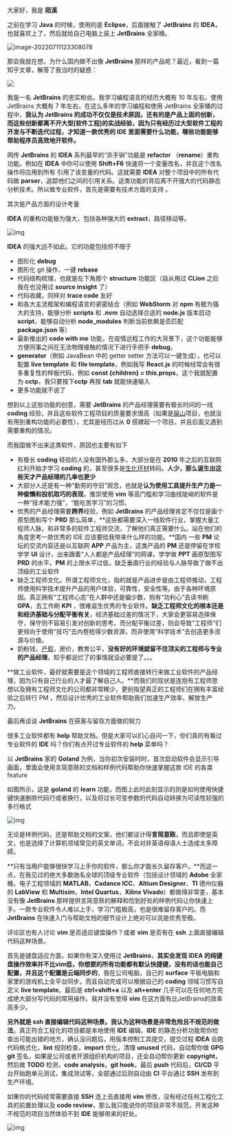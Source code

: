 大家好，我是 **陌溪**

之前在学习 **Java** 的时候，使用的是 **Eclipse**，后面接触了 **JetBrains** 的 **IDEA**，也就喜欢上了，然后就给自己电脑上装上 **JetBrains** 全家桶。 


![image-20220711123308078](images/image-20220711123308078.png)

那会我就在想，为什么国内做不出像 **JetBrains** 那样的产品呢？最近，看到一篇知乎文章，解答了我当时的疑惑：


![](images/image-20220711123629357.png)

我是一名 **JetBrains** 的忠实粉丝。我学习编程语言的经历大概有 10 年左右，使用 JetBrains 大概有 7 年左右。在这么多年的学习编程和使用 JetBrains 全家桶的过程中，**我认为 JetBrains 的成功不仅仅是技术原因，还有的是产品上面的创新，而这些创新都离不开大型[软件工程]的实战经验，因为只有经历过大型软件工程的开发与不断迭代过程，才知道一款优秀的 IDE 里面需要什么功能，哪些功能能够帮助程序员高效地开软件。**

网传 **JetBrains** 的 **IDEA** 系列最早的“杀手锏”功能是 **refactor** （**rename**）重构功能。例如在 **IDEA** 中你可以使用 **Shift+F6** 快速将一个变量改名，并且这个改名操作将应用到所有 引用了该变量的代码。这就需要 **IDEA** 对整个项目中的所有代码做 **parser**，追踪他们之间的引用关系。这类功能的背后离不开强大的代码静态分析技术。所以做专业软件，首先是需要有技术方面的支持 。

其次是产品方面的设计考量

**IDEA** 的重构功能极为强大，包括各种强大的 **extract**，路径移动等。


![img](images/v2-a22c05f29583256373931b395bc67db8_720w.jpg)

**IDEA** 的强大远不如此。它的功能包括但不限于

- 图形化 **debug**
- 图形化 git 操作，一键 **rebase**
- 代码结构梳理，也就是左下角那个 **structure** 功能区（自从用过 **CLion** 之后我在也没用过 **source insight** 了）
- 代码收藏，同样对 **trace code** 友好
- 和各大主流框架和编程语言的紧密结合（例如 **WebStorm** 对 **npm** 有极为强大的支持，能够分析 **scripts** 和 **.nvm** 自动选择合适的 **node.js** 版本启动 **script**，能够自动分析 **node_modules** 判断当前依赖是否匹配 **package.json** 等）
- 最新推出的 **code with me** 功能，在疫情远程工作的大背景下，这个功能能够方便同事之间在无法物理接触的情况下进行手把手 **debug**。
- **generator**（例如 JavaBean 中的 getter setter 方法可以一键生成），也可以配置 **live template** 和 **file template**，例如我写 **React.js** 的时候经常会有很多重复性的样板代码，例如 **const {children} = this.props**，这个我就配置为 **cctp**，我只要按下**cctp** 再按 **tab** 就能快速输入
- 更多功能就不说了

想到以上这些功能的创意，需要 **JetBrains** 的产品经理需要有极长时间的一线 **coding** 经验，并且这些软件工程项目的质量要求很高（如果是[屎山](https://www.zhihu.com/search?q=屎山&search_source=Entity&hybrid_search_source=Entity&hybrid_search_extra={"sourceType"%3A"answer"%2C"sourceId"%3A2534015588})项目，也就没有用到重构功能的必要性），尤其是经历过从 **0** 搭建起一个项目，并且后面又遇到需要重构的情况。

而我国做不出来这类软件，原因也主要有如下

- 有极长 **coding** 经验的人没有国外那么多，大部分是在 **2010** 年之后的互联网红利开始才学习 **coding** 的，甚至很多是[生化环材](https://www.zhihu.com/search?q=生化环材&search_source=Entity&hybrid_search_source=Entity&hybrid_search_extra={"sourceType"%3A"answer"%2C"sourceId"%3A2534015588})转码。**人少，那么诞生出这些天才产品经理的几率也更少**
- 大部分人还是有一种“勤劳的守旧”观念，也就是**认为使用工具提升生产力是一种偷懒和投机取巧的表现**，推崇使用 **vim** 等高门槛和学习曲线陡峭的软件是一种“技术能力强”，“能吃苦学习”的习惯。
- 优秀的产品经理需要**跨界**经验，例如 **JetBrains** 的产品经理肯定不仅仅是画个原型图和写个 **PRD** 那么简单，**这些都需要深入一线软件行业，掌握大量工程师人脉，和非常多的软件工程师交流，了解他们真正需要什么。站在他们的角度思考一款优秀的 IDE 应该要给我带来什么样的功能。**国内 一些 **PM** 论坛的交流内容还是以互联网 **APP** 产品为主，这类产品的 **PM** 还是停留在学校学学 **UI** 设计，出来跟着“人人都是产品经理”的网课，学学做 **PPT** 画原型图写 **PRD** 的水平。**PM** 的上限水平过低，缺乏垂直行业的经验与人脉导致了做不出顶级的工业软件
- 缺乏工程师文化。所谓工程师文化，指的就是产品进步是由工程师推动，工程师使用科学技术提升产品的用户体验，可靠性，安全性等。由于各种环境原因。真正拥有“工程师心态”在人群中还是偏少数，抱有“功利心”去读书刷 **GPA**，去工作刷 **KPI** ，很难诞生优秀的专业软件。**缺乏工程师文化的根本还是和经济基础与分配平衡有关**，经济基础过差的情况下，大家会更容易选择保守，保守则不容易引发对创新的思考。而分配平衡过差，则会导致“工程师”们更倾向于使用“技巧”去内卷抢得少数资源，而非使用“科学技术”去创造更多资源与价值。
- 奶粉钱，[产假](https://www.zhihu.com/search?q=产假&search_source=Entity&hybrid_search_source=Entity&hybrid_search_extra={"sourceType"%3A"answer"%2C"sourceId"%3A2534015588})，房价，教育公平，**没有好的环境就留不住顶尖的工程师与专业的产品经理**，知乎都说烂了的事情就没必要提了。。。

**做工业软件，最好就需要是这个领域的工程师直接转行来做工业软件的产品经理，因为只有自己行业的人才最了解自己人。**而我们的现状是连抱有工程师思想以及拥有工程师文化的公司都非常稀少，更别指望真正的工程师们在拥有丰富经验之后转行 PM ，然后设计优秀的工业软件帮助我们加速生产效率，解放生产力。

最后再谈谈 **JetBrains** 在获客与留存方面做的努力

很多工业软件都有 **help** 帮助文档。但是大家可以扪心自问一下，你们真的有看过专业软件的 **IDE** 吗？你们有点开过专业软件的 **help** 菜单吗？

以 **JetBrains** 家的 **Goland** 为例，当你初次安装时时，首次启动软件会显示引导画面，里面会使用言简意赅的文档和样例代码帮助你快速掌握这款 IDE 的各类 feature

如图所示，这是 **goland** 的 **learn** 功能，而图上此时此刻显示的则是如何使用快捷键快速删除代码行或者换行，以及将过长可变参数的代码自动转换为可读性较强的多行格式


![img](images/v2-6d0725760f5c7cdc53e9d88aea1a0be6_720w.jpg)

无论是样例代码，还是帮助文档的文案，他们都设计得**言简意赅**，而且即使是英文，也是选择了计算机领域常见的英文单词，不会对非英语母语人士造成太多障碍。

**只有当用户能够很快学习上手你的软件，那么你才能长久留存客户。**而这一点，在我见过的绝大多数驰名全球的顶级专业软件（包括设计领域的 **Adobe** 全家桶，电子工程领域的 **MATLAB**，**Cadance ICC**、**Altium Designer**、**TI** 德州仪器的 **LabView** 和 **Multisim**，**Intel Quartus**，**Xilinx Vivado**）都做得非常差，基本没有像 **JetBrains** 那样提供言简意赅的解释和恰到好处的样例代码让你快速上手。一款专业软件令人难以上手，学习门槛极高，也是很难留存客户的。而 **JetBrains** 在快速入门与帮助文档的细节设计上绝对可以说是优秀至极。

评论区也有人讨论 **vim** 是否适应键盘操作？或者 **vim** 是否有在 **ssh** 上面直接编辑代码这种场景。

首先是键盘适应方面，如果你有深入使用过 **JetBrains**，**其实会发现 IDEA 的纯键盘操作效率并不比vim低，你想要的所有功能都有默认快捷键，没有的话也能自己配置，并且这个配置是云端同步的**，我在公司电脑，自己的 **surface** 平板电脑和家里的游戏机上全平台同步。而且自动完成可以根据自己的 **coding** 领域习惯写自定义 **live template**。最后是 **ctrl+shift+a** 以及 **alt+enter** 几乎可以在任何地方完成绝大部分写代码的常用操作。我并没有觉得 **vim** 在这方面有比JetBrains的效率高多少。

**另外就是 ssh 直接编辑代码这种场景。我认为这种场景是非常危险且不规范的做法**。真正符合工程化的项目都是本地使用 **IDE** 编辑，**IDE** 的静态分析功能帮你检查出可能出错的地方，确认没问题后，用版本控制工具提交，提交过程 **IDEA** 会跑代码格式化，**lint** 规则检查，**import** 优化，清理 **unused** 代码，自动帮你做 **GPG git** 签名，如果是公司或者开源组织机构的项目，还会自动帮你更新 **copyright**，然后做 **TODO** 检测，**code analysis**，**git hook**，最后 **push** 代码后，**CI/CD** 平台开始跑单元测试，集成测试等，全部通过后则自动由 **CI** 平台通过 **SSH** 发布到生产环境。

如果你的代码经常需要直接 **SSH** 连上去直接用 **vim** 修改，没有经过任何工程化工具的前置处理以及 **code review**，那么我只能说你的项目非常不规范，开发这种不规范的项目当然体验不到 **IDE** 能够带来的好处。


![img](images/v2-a96855e7aac6079a8ae1856f0f6d9a03_720w.jpg)

